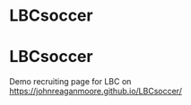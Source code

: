 # LBCsoccer
# LBCsoccer

Demo recruiting page for LBC on https://johnreaganmoore.github.io/LBCsoccer/
